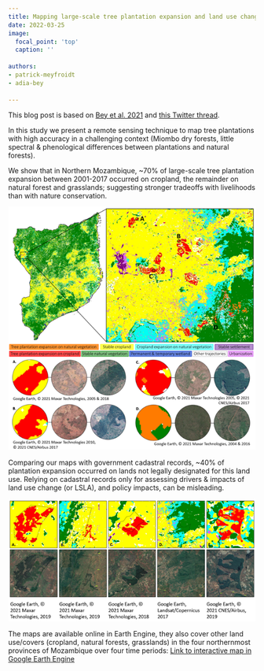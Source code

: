 ```yaml
---
title: Mapping large-scale tree plantation expansion and land use change trajectories in Northern Mozambique
date: 2022-03-25
image:
  focal_point: 'top'
  caption: ''

authors: 
- patrick-meyfroidt
- adia-bey

---
```


This blog post is based on [Bey et al. 2021](https://doi.org/10.1088/2515-7620/ac26ab) and [this Twitter thread](https://twitter.com/PMeyfroidt/status/1442850051403956224?s=20&t=zRtrqHCyRWgHZz24fdwnyg).

<!--more-->

In this study we present a remote sensing technique to map tree plantations with high accuracy in a challenging context (Miombo dry forests, little spectral & phenological differences between plantations and natural forests).

We show that in Northern Mozambique, ~70% of large-scale tree plantation expansion between 2001-2017 occurred on cropland, the remainder on natural forest and grasslands; suggesting stronger tradeoffs with livelihoods than with nature conservation.

![](images/01_map.webp)

Comparing our maps with government cadastral records, ~40% of plantation expansion occurred on lands not legally designated for this land use. Relying on cadastral records only for assessing drivers & impacts of land use change (or LSLA), and policy impacts, can be misleading.

![](images/02_map.webp)

The maps are available online in Earth Engine, they also cover other land use/covers (cropland, natural forests, grasslands) in the four northernmost provinces of Mozambique over four time periods: [Link to interactive map in Google Earth Engine](https://code.earthengine.google.com/fc89d25b9e939c37a6eb93fd5aec6919)